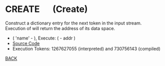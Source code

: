 # CREATE &emsp; (Create)
Construct a dictionary entry for the next token <name> in the input stream. Execution of <name> will return the address of its data space.
* ( 'name' - ), Execute: ( - addr )
* [Source Code](../words/core/Create.cs)
* Execution Tokens: 1267627055 (interpreted) and 730756143 (compiled)


[BACK](builtins.md#Create)
